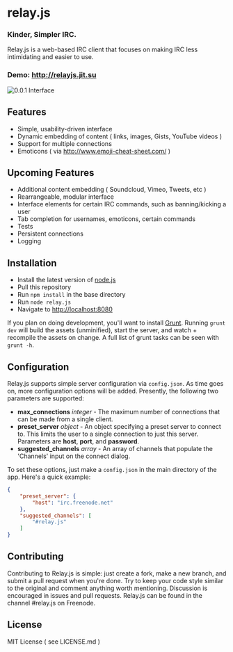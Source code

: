 # relay.js

### Kinder, Simpler IRC.

Relay.js is a web-based IRC client that focuses on making IRC less intimidating and easier to use.


### Demo: http://relayjs.jit.su


![0.0.1 Interface](https://s3-us-west-2.amazonaws.com/relayjs/relayjs_2-24-13.png)

## Features

- Simple, usability-driven interface
- Dynamic embedding of content ( links, images, Gists, YouTube videos )
- Support for multiple connections
- Emoticons ( via http://www.emoji-cheat-sheet.com/ )

## Upcoming Features

- Additional content embedding ( Soundcloud, Vimeo, Tweets, etc )
- Rearrangeable, modular interface
- Interface elements for certain IRC commands, such as banning/kicking a user
- Tab completion for usernames, emoticons, certain commands
- Tests
- Persistent connections
- Logging

## Installation

- Install the latest version of [node.js](http://nodejs.org)
- Pull this repository
- Run `npm install` in the base directory
- Run `node relay.js`
- Navigate to [http://localhost:8080](http://localhost:8080)

If you plan on doing development, you'll want to install [Grunt](http://gruntjs.com/). Running `grunt dev` will build the assets (unminified), start the server, and watch + recompile the assets on change. A full list of grunt tasks can be seen with `grunt -h`.

## Configuration

Relay.js supports simple server configuration via `config.json`. As time goes on, more configuration options will be added. Presently, the following two parameters are supported:

* **max_connections** *integer* - The maximum number of connections that can be made from a single client.
* **preset_server** *object* - An object specifying a preset server to connect to. This limits the user to a single connection to just this server. Parameters are **host**, **port**, and **password**.
* **suggested_channels** *array* - An array of channels that populate the 'Channels' input on the connect dialog.

To set these options, just make a `config.json` in the main directory of the app. Here's a quick example:

```json
{
	"preset_server": {
		"host": "irc.freenode.net"
	},
	"suggested_channels": [
		"#relay.js"
	]
}
```

## Contributing

Contributing to Relay.js is simple: just create a fork, make a new branch, and submit a pull request when you're done. Try to keep your code style similar to the original and comment anything worth mentioning. Discussion is encouraged in issues and pull requests. Relay.js can be found in the channel #relay.js on Freenode.

## License

MIT License ( see LICENSE.md )
